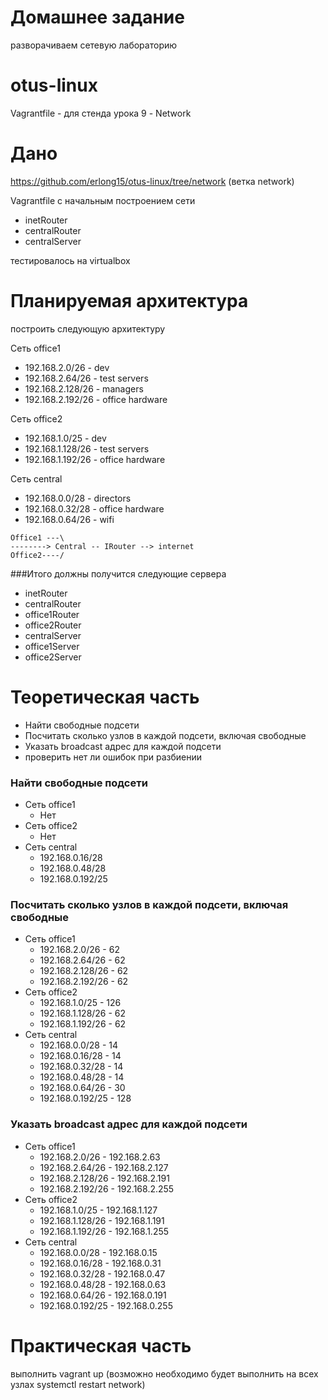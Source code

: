 # Домашнее задание
разворачиваем сетевую лабораторию

# otus-linux
Vagrantfile - для стенда урока 9 - Network

# Дано
https://github.com/erlong15/otus-linux/tree/network
(ветка network)

Vagrantfile с начальным построением сети
- inetRouter
- centralRouter
- centralServer

тестировалось на virtualbox

# Планируемая архитектура
построить следующую архитектуру

Сеть office1
- 192.168.2.0/26 - dev
- 192.168.2.64/26 - test servers
- 192.168.2.128/26 - managers
- 192.168.2.192/26 - office hardware

Сеть office2
- 192.168.1.0/25 - dev
- 192.168.1.128/26 - test servers
- 192.168.1.192/26 - office hardware


Сеть central
- 192.168.0.0/28 - directors
- 192.168.0.32/28 - office hardware
- 192.168.0.64/26 - wifi

```
Office1 ---\
--------> Central -- IRouter --> internet
Office2----/
```
###Итого должны получится следующие сервера
- inetRouter
- centralRouter
- office1Router
- office2Router
- centralServer
- office1Server
- office2Server

# Теоретическая часть
- Найти свободные подсети
- Посчитать сколько узлов в каждой подсети, включая свободные
- Указать broadcast адрес для каждой подсети
- проверить нет ли ошибок при разбиении

### Найти свободные подсети
   * Сеть office1
     * Нет
   * Сеть office2
     * Нет
   * Сеть central
     * 192.168.0.16/28
     * 192.168.0.48/28
     * 192.168.0.192/25
### Посчитать сколько узлов в каждой подсети, включая свободные
   * Сеть office1
     * 192.168.2.0/26 - 62
     * 192.168.2.64/26 - 62
     * 192.168.2.128/26 - 62
     * 192.168.2.192/26 - 62
   * Сеть office2
     * 192.168.1.0/25 - 126
     * 192.168.1.128/26 - 62
     * 192.168.1.192/26 - 62
   * Сеть central
     * 192.168.0.0/28 - 14
     * 192.168.0.16/28 - 14
     * 192.168.0.32/28 - 14
     * 192.168.0.48/28 - 14
     * 192.168.0.64/26 - 30
     * 192.168.0.192/25 - 128
### Указать broadcast адрес для каждой подсети
   * Сеть office1
     * 192.168.2.0/26 - 192.168.2.63
     * 192.168.2.64/26 - 192.168.2.127
     * 192.168.2.128/26 - 192.168.2.191
     * 192.168.2.192/26 - 192.168.2.255
   * Сеть office2
     * 192.168.1.0/25 - 192.168.1.127
     * 192.168.1.128/26 - 192.168.1.191
     * 192.168.1.192/26 - 192.168.1.255
   * Сеть central
     * 192.168.0.0/28 - 192.168.0.15
     * 192.168.0.16/28 - 192.168.0.31
     * 192.168.0.32/28 - 192.168.0.47
     * 192.168.0.48/28 - 192.168.0.63
     * 192.168.0.64/26 - 192.168.0.191
     * 192.168.0.192/25 - 192.168.0.255
	 
# Практическая часть

выполнить vagrant up
(возможно необходимо будет выполнить на всех узлах systemctl restart network)